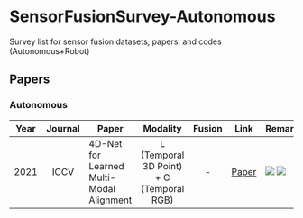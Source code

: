 # SensorFusionSurvey-Autonomous
Survey list for sensor fusion datasets, papers, and codes (Autonomous+Robot)

<!--Paper-->
## Papers
### Autonomous
| Year | Journal | Paper | Modality | Fusion | Link | Remarks | Read |
| :----: | :----: | ---- | :----: | :----: | :----: | ---- | ---- |
| 2021 | ICCV | 4D-Net for Learned Multi-Modal Alignment | L (Temporal 3D Point) + C (Temporal RGB)  | - | [Paper]([https://arxiv.org/pdf/2004.12165.pdf](https://openaccess.thecvf.com/content/ICCV2021/papers/Piergiovanni_4D-Net_for_Learned_Multi-Modal_Alignment_ICCV_2021_paper.pdf)) | <img src="https://img.shields.io/badge/Institution-Google Research-brightgreen"/> <img src="https://img.shields.io/badge/Dataset-Waymo Open-brightgreen"/> | <img src="https://img.shields.io/badge/Read-O-blue"/> |
